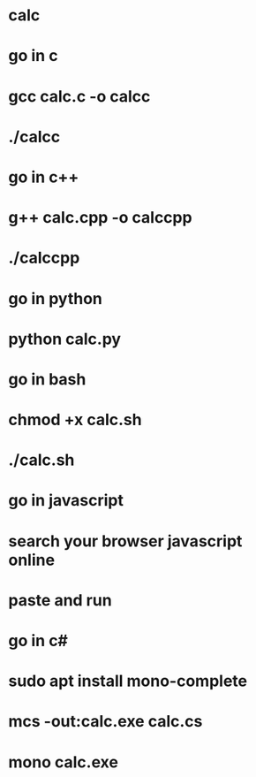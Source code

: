 # calc
# go in c
  # gcc calc.c -o calcc
  # ./calcc
# go in c++
  # g++ calc.cpp -o calccpp
  # ./calccpp
# go in python
  # python calc.py
# go in bash
  # chmod +x calc.sh
  # ./calc.sh
# go in javascript 
  # search your browser javascript online
  # paste and run
# go in c#
 # sudo apt install mono-complete
 # mcs -out:calc.exe calc.cs
 # mono calc.exe 
